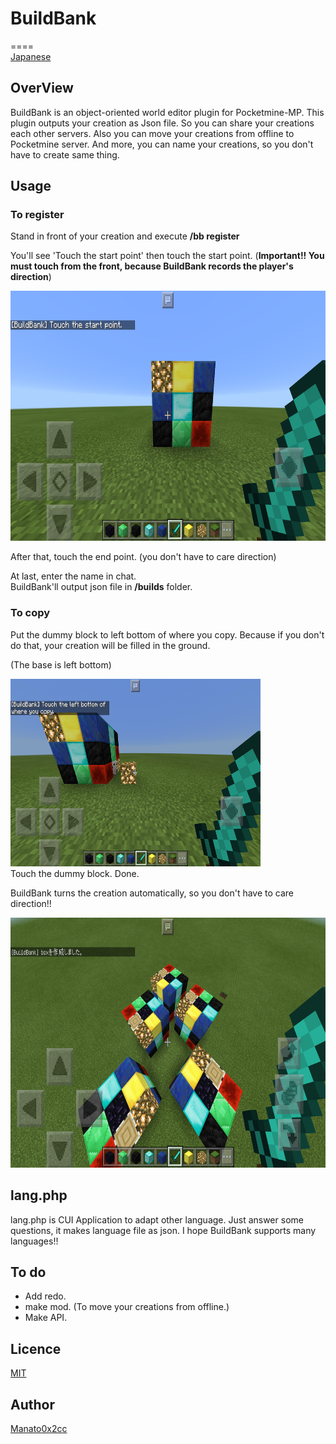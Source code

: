 # BuildBank
====  
[Japanese](https://github.com/manato0x2cc/buildbank/blob/master/README_ja.md)
## OverView  
BuildBank is an object-oriented world editor plugin for Pocketmine-MP. This plugin outputs your creation as Json file. So you can share your creations each other servers. Also you can move your creations from offline to Pocketmine server. And more, you can name your creations, so you don't have to create same thing.

## Usage  
### To register  
Stand in front of your creation and execute **/bb register**  

You'll see 'Touch the start point' then touch the start point.
(**Important!! You must touch from the front, because BuildBank records the player's direction**)

<img src='https://github.com/Manato0x2cc/BuildBank/raw/master/docs/register_en.png' width=800px height=400px>


After that, touch the end point. (you don't have to care direction)   


At last, enter the name in chat.  
BuildBank'll output json file in **/builds** folder.  

### To copy  
Put the dummy block to left bottom of where you copy. Because if you don't do that, your creation will be filled in the ground.

 (The base is left bottom)  

<img src='https://github.com/Manato0x2cc/BuildBank/raw/master/docs/dummy.png' width=400px height=300px> <br>
Touch the dummy block. Done.  


BuildBank turns the creation automatically, so you don't have to care direction!!  

<img src='https://github.com/Manato0x2cc/BuildBank/raw/master/docs/360.png' width=800px height=400px>


## lang.php
lang.php is CUI Application to adapt other language. Just answer some questions, it makes language file as json. I hope BuildBank supports many languages!!


## To do  
* Add redo.
* make mod. (To move your creations from offline.)
* Make API.

## Licence

[MIT](https://github.com/manato0x2cc/buildbank/blob/master/LICENCE)

## Author

[Manato0x2cc](https://github.com/manato0x2cc)
